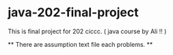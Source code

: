 # java-202-final-project

This is final project for 202 ciccc. ( java course by Ali !! )

** There are assumption text file each problems. ** 
